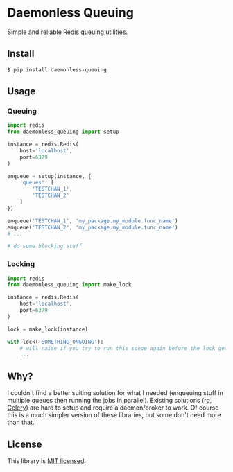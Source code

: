 # Daemonless Queuing

Simple and reliable Redis queuing utilities.

## Install

```sh
$ pip install daemonless-queuing
```

## Usage

### Queuing

```python
import redis
from daemonless_queuing import setup

instance = redis.Redis(
    host='localhost',
    port=6379
)

enqueue = setup(instance, {
    'queues': [
        'TESTCHAN_1',
        'TESTCHAN_2'
    ]
})

enqueue('TESTCHAN_1', 'my_package.my_module.func_name')
enqueue('TESTCHAN_2', 'my_package.my_module.func_name')
# ...

# do some blocking stuff
```

### Locking

```python
import redis
from daemonless_queuing import make_lock

instance = redis.Redis(
    host='localhost',
    port=6379
)

lock = make_lock(instance)

with lock('SOMETHING_ONGOING'):
    # will raise if you try to run this scope again before the lock gets released
    ...
```

## Why?

I couldn't find a better suiting solution for what I needed (enqueuing stuff in multiple queues then running the jobs in parallel). Existing solutions ([rq](https://python-rq.org/), [Celery](https://docs.celeryq.dev/en/stable/)) are hard to setup and require a daemon/broker to work. Of course this is a much simpler version of these libraries, but some don't need more than that.


## License

This library is [MIT licensed](https://github.com/capsulbrasil/normalize-json/tree/master/LICENSE).
